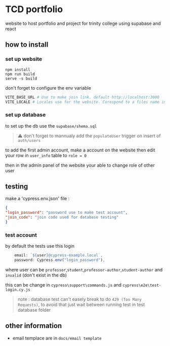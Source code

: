 # TCD portfolio 
website to host portfolio and project for trinity college
using supabase and react

## how to install

### set up website
``` shell
npm install
npm run build 
serve -s build
```

don't forget to configure the env variable

``` python
VITE_BASE_URL # Use to make join link. default http://localhost:3000
VITE_LOCALE # Locales use for the website. Corespond to a files name in src/locales. default : en (for en.json)
```

### set up database

to set up the db use the `supabase/shema.sql`

> ⚠ don't forget to mannualy add the `populateUser` trigger on insert of  `auth/users`

to add the first admin account, make a account on the website then edit your row in `user_info` table to `role = 0`

then in the admin panel of the website your able to change role of other user

## testing 

make a 'cypress.env.json' file :

``` json
{
"login_password": "password use to make test account",
"join_code": "join code used for database testing"
}
```

### test account
by default the tests use this login
``` js
    email: `${user}@cypress-example.local`,
    password: Cypress.env("login_password"),
```
where user can be `professor`,`student`,`professor-author`,`student-author` and `invalid` (don't exist in the db)

this can be change in `cypress\support\commands.js` and `cypress\e2e\test-login.cy.js`

> note : database test can't easely break to do `429 (Too Many Requests)`, to avoid that just wait between running test in test database folder

## other information

* email templace are in `docs/email template`